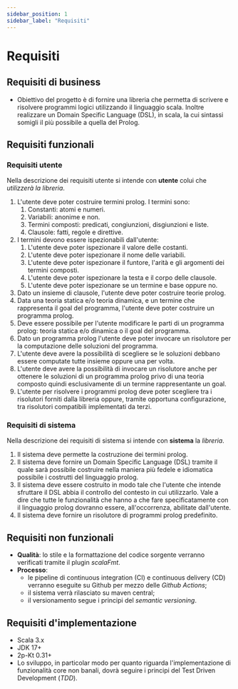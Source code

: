 ```yaml
---
sidebar_position: 1
sidebar_label: "Requisiti"
---
```


# Requisiti

## Requisiti di business

- Obiettivo del progetto è di fornire una libreria che permetta di scrivere e risolvere programmi logici utilizzando
il linguaggio scala. Inoltre realizzare un Domain Specific Language (DSL), in scala, la cui sintassi somigli il più 
possibile a quella del Prolog.

## Requisiti funzionali

### Requisiti utente

Nella descrizione dei requisiti utente si intende con **utente** colui che *utilizzerà la libreria*.

1. L'utente deve poter costruire termini prolog. I termini sono:
   1. Constanti: atomi e numeri.
   2. Variabili: anonime e non.
   3. Termini composti: predicati, congiunzioni, disgiunzioni e liste.
   4. Clausole: fatti, regole e direttive.
2. I termini devono essere ispezionabili dall'utente:
   1. L'utente deve poter ispezionare il valore delle costanti.
   2. L'utente deve poter ispezionare il nome delle variabili.
   3. L'utente deve poter ispezionare il funtore, l'arità e gli argomenti dei termini composti.
   4. L'utente deve poter ispezionare la testa e il corpo delle clausole.
   5. L'utente deve poter ispezionare se un termine e base oppure no.
3. Dato un insieme di clausole, l'utente deve poter costruire teorie prolog.
4. Data una teoria statica e/o teoria dinamica, e un termine che rappresenta il goal del programma, l'utente deve 
poter costruire un programma prolog.
5. Deve essere possibile per l'utente modificare le parti di un programma prolog: teoria statica e/o dinamica o il goal 
del programma.
6. Dato un programma prolog l'utente deve poter invocare un risolutore per la computazione delle soluzioni del programma.
7. L'utente deve avere la possibilità di scegliere se le soluzioni debbano essere computate tutte insieme oppure una per
volta.
8. L'utente deve avere la possibilità di invocare un risolutore anche per ottenere le soluzioni di un programma prolog privo
di una teoria composto quindi esclusivamente di un termine rappresentante un goal.
9. L'utente per risolvere i programmi prolog deve poter scegliere tra i risolutori forniti dalla libreria oppure, tramite
opportuna configurazione, tra risolutori compatibili implementati da terzi.

### Requisiti di sistema

Nella descrizione dei requisiti di sistema si intende con **sistema** la *libreria*.

1. Il sistema deve permette la costruzione dei termini prolog.
2. Il sistema deve fornire un Domain Specific Language (DSL) tramite il quale sarà possibile costruire nella maniera più 
fedele e idiomatica possibile i costrutti del linguaggio prolog.
3. Il sistema deve essere costruito in modo tale che l'utente che intende sfruttare il DSL abbia il controllo del contesto
in cui utilizzarlo. Vale a dire che tutte le funzionalità che hanno a che fare specificatamente con il linguaggio prolog 
dovranno essere, all'occorrenza, abilitate dall'utente.
4. Il sistema deve fornire un risolutore di programmi prolog predefinito.

## Requisiti non funzionali

* **Qualità**: lo stile e la formattazione del codice sorgente verranno verificati tramite il plugin *scalaFmt*.
* **Processo**: 
  - le pipeline di continuous integration (CI) e continuous delivery (CD) verranno eseguite su Github per mezzo delle *Github Actions*;
  - il sistema verrà rilasciato su maven central;
  - il versionamento segue i principi del *semantic versioning*.

## Requisiti d'implementazione

* Scala 3.x
* JDK 17+
* 2p-Kt 0.31+
* Lo sviluppo, in particolar modo per quanto riguarda l'implementazione di funzionalità core non banali, dovrà seguire 
i principi del Test Driven Development (*TDD*).
